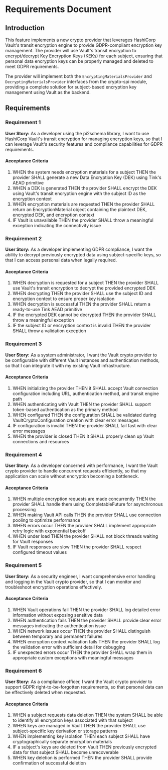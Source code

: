 # Requirements Document

## Introduction

This feature implements a new crypto provider that leverages HashiCorp Vault's transit encryption engine to provide GDPR-compliant encryption key management. The provider will use Vault's transit encryption to encrypt/decrypt Key Encryption Keys (KEKs) for each subject, ensuring that personal data encryption keys can be properly managed and deleted to meet GDPR requirements.

The provider will implement both the `EncryptingMaterialsProvider` and `DecryptingMaterialsProvider` interfaces from the crypto-spi module, providing a complete solution for subject-based encryption key management using Vault as the backend.

## Requirements

### Requirement 1

**User Story:** As a developer using the pi2schema library, I want to use HashiCorp Vault's transit encryption for managing encryption keys, so that I can leverage Vault's security features and compliance capabilities for GDPR requirements.

#### Acceptance Criteria

1. WHEN the system needs encryption materials for a subject THEN the provider SHALL generate a new Data Encryption Key (DEK) using Tink's AEAD primitive
2. WHEN a DEK is generated THEN the provider SHALL encrypt the DEK using Vault's transit encryption engine with the subject ID as the encryption context
3. WHEN encryption materials are requested THEN the provider SHALL return an EncryptionMaterial object containing the plaintext DEK, encrypted DEK, and encryption context
4. IF Vault is unavailable THEN the provider SHALL throw a meaningful exception indicating the connectivity issue

### Requirement 2

**User Story:** As a developer implementing GDPR compliance, I want the ability to decrypt previously encrypted data using subject-specific keys, so that I can access personal data when legally required.

#### Acceptance Criteria

1. WHEN decryption is requested for a subject THEN the provider SHALL use Vault's transit encryption to decrypt the provided encrypted DEK
2. WHEN decrypting THEN the provider SHALL use the subject ID and encryption context to ensure proper key isolation
3. WHEN decryption is successful THEN the provider SHALL return a ready-to-use Tink AEAD primitive
4. IF the encrypted DEK cannot be decrypted THEN the provider SHALL throw a meaningful exception
5. IF the subject ID or encryption context is invalid THEN the provider SHALL throw a validation exception

### Requirement 3

**User Story:** As a system administrator, I want the Vault crypto provider to be configurable with different Vault instances and authentication methods, so that I can integrate it with my existing Vault infrastructure.

#### Acceptance Criteria

1. WHEN initializing the provider THEN it SHALL accept Vault connection configuration including URL, authentication method, and transit engine path
2. WHEN authenticating with Vault THEN the provider SHALL support token-based authentication as the primary method
3. WHEN configured THEN the configuration SHALL be validated during VaultCryptoConfiguration creation with clear error messages
4. IF configuration is invalid THEN the provider SHALL fail fast with clear error messages
5. WHEN the provider is closed THEN it SHALL properly clean up Vault connections and resources

### Requirement 4

**User Story:** As a developer concerned with performance, I want the Vault crypto provider to handle concurrent requests efficiently, so that my application can scale without encryption becoming a bottleneck.

#### Acceptance Criteria

1. WHEN multiple encryption requests are made concurrently THEN the provider SHALL handle them using CompletableFuture for asynchronous processing
2. WHEN making Vault API calls THEN the provider SHALL use connection pooling to optimize performance
3. WHEN errors occur THEN the provider SHALL implement appropriate retry logic with exponential backoff
4. WHEN under load THEN the provider SHALL not block threads waiting for Vault responses
5. IF Vault responses are slow THEN the provider SHALL respect configured timeout values

### Requirement 5

**User Story:** As a security engineer, I want comprehensive error handling and logging in the Vault crypto provider, so that I can monitor and troubleshoot encryption operations effectively.

#### Acceptance Criteria

1. WHEN Vault operations fail THEN the provider SHALL log detailed error information without exposing sensitive data
2. WHEN authentication fails THEN the provider SHALL provide clear error messages indicating the authentication issue
3. WHEN network issues occur THEN the provider SHALL distinguish between temporary and permanent failures
4. WHEN encryption context validation fails THEN the provider SHALL log the validation error with sufficient detail for debugging
5. IF unexpected errors occur THEN the provider SHALL wrap them in appropriate custom exceptions with meaningful messages

### Requirement 6

**User Story:** As a compliance officer, I want the Vault crypto provider to support GDPR right-to-be-forgotten requirements, so that personal data can be effectively deleted when requested.

#### Acceptance Criteria

1. WHEN a subject requests data deletion THEN the system SHALL be able to identify all encryption keys associated with that subject
2. WHEN keys are managed in Vault THEN the provider SHALL use subject-specific key derivation or storage patterns
3. WHEN implementing key isolation THEN each subject SHALL have cryptographically separate encryption materials
4. IF a subject's keys are deleted from Vault THEN previously encrypted data for that subject SHALL become unrecoverable
5. WHEN key deletion is performed THEN the provider SHALL provide confirmation of successful deletion